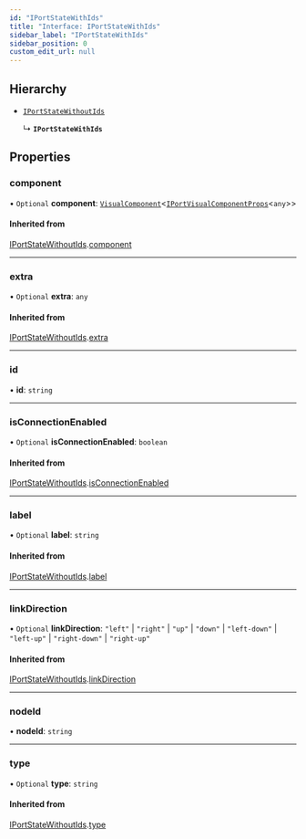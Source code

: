 ```yaml
---
id: "IPortStateWithIds"
title: "Interface: IPortStateWithIds"
sidebar_label: "IPortStateWithIds"
sidebar_position: 0
custom_edit_url: null
---
```


## Hierarchy

- [`IPortStateWithoutIds`](IPortStateWithoutIds.md)

  ↳ **`IPortStateWithIds`**

## Properties

### component

• `Optional` **component**: [`VisualComponent`](../#visualcomponent)<[`IPortVisualComponentProps`](IPortVisualComponentProps.md)<`any`\>\>

#### Inherited from

[IPortStateWithoutIds](IPortStateWithoutIds.md).[component](IPortStateWithoutIds.md#component)

___

### extra

• `Optional` **extra**: `any`

#### Inherited from

[IPortStateWithoutIds](IPortStateWithoutIds.md).[extra](IPortStateWithoutIds.md#extra)

___

### id

• **id**: `string`

___

### isConnectionEnabled

• `Optional` **isConnectionEnabled**: `boolean`

#### Inherited from

[IPortStateWithoutIds](IPortStateWithoutIds.md).[isConnectionEnabled](IPortStateWithoutIds.md#isconnectionenabled)

___

### label

• `Optional` **label**: `string`

#### Inherited from

[IPortStateWithoutIds](IPortStateWithoutIds.md).[label](IPortStateWithoutIds.md#label)

___

### linkDirection

• `Optional` **linkDirection**: ``"left"`` \| ``"right"`` \| ``"up"`` \| ``"down"`` \| ``"left-down"`` \| ``"left-up"`` \| ``"right-down"`` \| ``"right-up"``

#### Inherited from

[IPortStateWithoutIds](IPortStateWithoutIds.md).[linkDirection](IPortStateWithoutIds.md#linkdirection)

___

### nodeId

• **nodeId**: `string`

___

### type

• `Optional` **type**: `string`

#### Inherited from

[IPortStateWithoutIds](IPortStateWithoutIds.md).[type](IPortStateWithoutIds.md#type)
